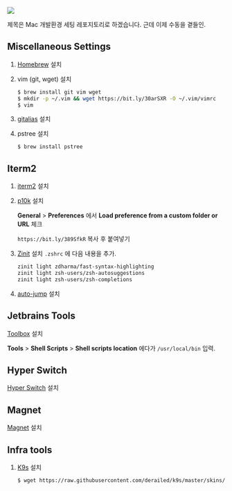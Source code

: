 ![](https://camo.githubusercontent.com/513614220bd093281d2c27218e3720003ec0f0528cb7f78dea310981cb637cbc/687474703a2f2f646f7466696c65732e6769746875622e696f2f696d616765732f646f7466696c65732d6c6f676f2e706e67)

제목은 Mac 개발환경 세팅 레포지토리로 하겠습니다. 근데 이제 수동을 곁들인.

## Miscellaneous Settings

1. [Homebrew](https://brew.sh/) 설치

2. vim (git, wget) 설치

   ```bash
   $ brew install git vim wget
   $ mkdir -p ~/.vim && wget https://bit.ly/30arSXR -O ~/.vim/vimrc
   $ vim
   ```

3. [gitalias](https://github.com/GitAlias/gitalias#install) 설치

4. pstree 설치

   ```bash
   $ brew install pstree
   ```

## Iterm2

1. [iterm2](https://iterm2.com/) 설치

2. [p10k](https://github.com/romkatv/powerlevel10k#homebrew) 설치
 
    **General** > **Preferences** 에서 **Load preference from a custom folder or URL** 체크

    `https://bit.ly/389SfkR` 복사 후 붙여넣기

3. [Zinit](https://github.com/zdharma/zinit#option-1---automatic-installation-recommended) 설치
   `.zshrc` 에 다음 내용을 추가.
   ```bash
   zinit light zdharma/fast-syntax-highlighting
   zinit light zsh-users/zsh-autosuggestions
   zinit light zsh-users/zsh-completions
   ```

4. [auto-jump](https://github.com/wting/autojump#os-x) 설치

## Jetbrains Tools

[Toolbox](https://www.jetbrains.com/ko-kr/toolbox-app/) 설치

**Tools** > **Shell Scripts** > **Shell scripts location** 에다가 `/usr/local/bin` 입력.

## Hyper Switch

[Hyper Switch](https://bahoom.com/hyperswitch) 설치

## Magnet

[Magnet](https://apps.apple.com/kr/app/magnet-%EB%A7%88%EA%B7%B8%EB%84%B7/id441258766?mt=12) 설치

## Infra tools

1. [K9s](https://github.com/derailed/k9s#installation) 설치

   ```bash
   $ wget https://raw.githubusercontent.com/derailed/k9s/master/skins/monokai.yml -O ~/.k9s/skin.yml 
   ```

